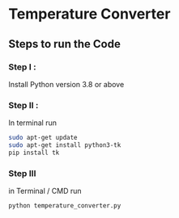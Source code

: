 # Temperature Converter

## Steps to run the Code

### Step I :
Install Python version 3.8 or above

### Step II :
In terminal run 
```bash
sudo apt-get update
sudo apt-get install python3-tk
pip install tk
```

### Step III 
in Terminal / CMD run
```bash
python temperature_converter.py
```

